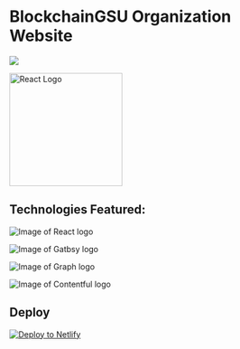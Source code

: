 # BlockchainGSU Organization Website
![](https://upload.wikimedia.org/wikipedia/en/thumb/3/3b/Georgia_State_Athletics_logo.svg/1200px-Georgia_State_Athletics_logo.svg.png)

<img src="https://upload.wikimedia.org/wikipedia/en/thumb/3/3b/Georgia_State_Athletics_logo.svg/1200px-Georgia_State_Athletics_logo.svg.png" alt="React Logo" width="200"/>

## Technologies Featured:

![Image of React logo](https://upload.wikimedia.org/wikipedia/commons/thumb/a/a7/React-icon.svg/1200px-React-icon.svg.png)

![Image of Gatbsy logo](https://seeklogo.com/images/G/gatsby-logo-1A245AD37F-seeklogo.com.png)

![Image of Graph logo](https://i0.wp.com/blog.knoldus.com/wp-content/uploads/2019/06/graphql.png?fit=600%2C600&ssl=1)

![Image of Contentful logo](https://s3.us-east-2.amazonaws.com/upload-icon/uploads/icons/png/18395234441536208099-256.png)

## Deploy

[![Deploy to Netlify](https://www.netlify.com/img/deploy/button.svg)](https://app.netlify.com/start/deploy?repository=https://github.com/gatsbyjs/gatsby-starter-default)
